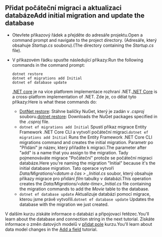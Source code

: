 ## <a name="add-initial-migration-and-update-the-database"></a><span data-ttu-id="a568e-101">Přidat počáteční migraci a aktualizaci databáze</span><span class="sxs-lookup"><span data-stu-id="a568e-101">Add initial migration and update the database</span></span>

* <span data-ttu-id="a568e-102">Otevřete příkazový řádek a přejděte do adresáře projektu.</span><span class="sxs-lookup"><span data-stu-id="a568e-102">Open a command prompt and navigate to the project directory.</span></span> <span data-ttu-id="a568e-103">(Adresáře, který obsahuje *Startup.cs* souboru).</span><span class="sxs-lookup"><span data-stu-id="a568e-103">(The directory containing the *Startup.cs* file).</span></span>

* <span data-ttu-id="a568e-104">V příkazovém řádku spusťte následující příkazy:</span><span class="sxs-lookup"><span data-stu-id="a568e-104">Run the following commands in the command prompt:</span></span>

  ```console
  dotnet restore
  dotnet ef migrations add Initial
  dotnet ef database update
  ```

  <span data-ttu-id="a568e-105">[.NET core](/dotnet/core/tools/index) je na více platforem implementace rozhraní .NET.</span><span class="sxs-lookup"><span data-stu-id="a568e-105">[.NET Core](/dotnet/core/tools/index) is a cross-platform implementation of .NET.</span></span> <span data-ttu-id="a568e-106">Zde je, co dělat tyto příkazy:</span><span class="sxs-lookup"><span data-stu-id="a568e-106">Here is what these commands do:</span></span>

  * <span data-ttu-id="a568e-107">[DotNet restore](/dotnet/core/tools/dotnet-restore): Stáhne balíčky NuGet, který je zadán v *.csproj* souboru.</span><span class="sxs-lookup"><span data-stu-id="a568e-107">[dotnet restore](/dotnet/core/tools/dotnet-restore): Downloads the NuGet packages specified in the *.csproj* file.</span></span>
  * <span data-ttu-id="a568e-108">`dotnet ef migrations add Initial` Spustí příkaz migrace Entity Framework .NET Core CLI a vytvoří počáteční migraci.</span><span class="sxs-lookup"><span data-stu-id="a568e-108">`dotnet ef migrations add Initial` Runs the Entity Framework .NET Core CLI migrations command and creates the initial migration.</span></span> <span data-ttu-id="a568e-109">Parametr po "Přidání" je název, který přiřadíte k migraci.</span><span class="sxs-lookup"><span data-stu-id="a568e-109">The parameter after "add" is a name that you assign to the migration.</span></span> <span data-ttu-id="a568e-110">Tady pojmenováváte migrace "Počáteční" protože se počáteční migraci databáze.</span><span class="sxs-lookup"><span data-stu-id="a568e-110">Here you're naming the migration "Initial" because it's the initial database migration.</span></span> <span data-ttu-id="a568e-111">Tato operace vytvoří *Data/Migrations/\<datum a čas > _Initial.cs* soubor, který obsahuje příkazy migrace pro přidání *film* tabulky v databázi.</span><span class="sxs-lookup"><span data-stu-id="a568e-111">This operation creates the *Data/Migrations/\<date-time>_Initial.cs* file containing the migration commands to add the *Movie* table to the database.</span></span>
  * <span data-ttu-id="a568e-112">`dotnet ef database update`  Aktualizuje databázi pomocí migrace, kterou jsme právě vytvořili.</span><span class="sxs-lookup"><span data-stu-id="a568e-112">`dotnet ef database update`  Updates the database with the migration we just created.</span></span>

<span data-ttu-id="a568e-113">V dalším kurzu získáte informace o databázi a připojovací řetězec.</span><span class="sxs-lookup"><span data-stu-id="a568e-113">You'll learn about the database and connection string in the next tutorial.</span></span> <span data-ttu-id="a568e-114">Získáte informace o změn datových modelů v [přidat pole](xref:tutorials/first-mvc-app/new-field) kurzu.</span><span class="sxs-lookup"><span data-stu-id="a568e-114">You'll learn about data model changes in the [Add a field](xref:tutorials/first-mvc-app/new-field) tutorial.</span></span>
